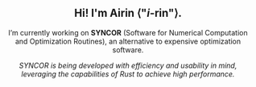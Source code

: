 <div align="center">
  
## Hi! I'm Airin ⟨"*i*-rin"⟩.

I’m currently working on **SYNCOR** (Software for Numerical Computation and Optimization Routines), an alternative to expensive optimization software.

*SYNCOR is being developed with efficiency and usability in mind, leveraging the capabilities of Rust to achieve high performance.*

</div>
